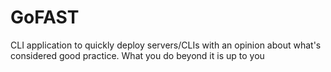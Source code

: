 # GoFAST

CLI application to quickly deploy servers/CLIs with an opinion about what's considered good practice.
What you do beyond it is up to you